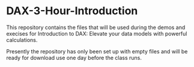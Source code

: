# DAX-3-Hour-Introduction
This repository contains the files that will be used during the demos and execises for Introduction to DAX: Elevate your data models with powerful calculations.

Presently the repository has only been set up with empty files and will be ready for download use one day before the class runs.
